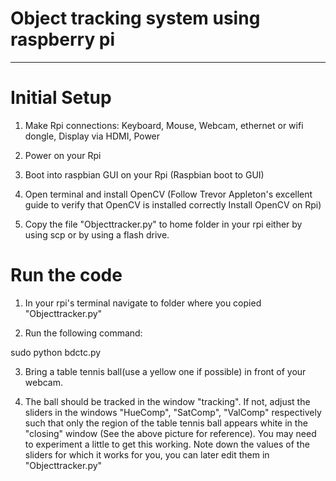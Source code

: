 # Object tracking system using raspberry pi
________________________________________________________________________________________________________________________

# Initial Setup

1. Make Rpi connections: Keyboard, Mouse, Webcam, ethernet or wifi dongle, Display via HDMI, Power

2. Power on your Rpi

3. Boot into raspbian GUI on your Rpi (Raspbian boot to GUI)

4. Open terminal and install OpenCV (Follow Trevor Appleton's excellent guide to verify that OpenCV is installed correctly Install OpenCV on Rpi)

5. Copy the file "Objecttracker.py" to home folder in your rpi either by using scp or by using a flash drive.

# Run the code

1. In your rpi's terminal navigate to folder where you copied "Objecttracker.py"

2. Run the following command:

sudo python bdctc.py

3. Bring a table tennis ball(use a yellow one if possible) in front of your webcam.

5. The ball should be tracked in the window "tracking". 
  If not, adjust the sliders in the windows "HueComp", "SatComp", "ValComp" respectively such 
  that only the region of the table tennis ball appears white in the "closing" window (See the above 
  picture for reference). You may need to experiment a little to get this working. Note down the values of the sliders 
  for which it works for you, you can later edit them in "Objecttracker.py"
